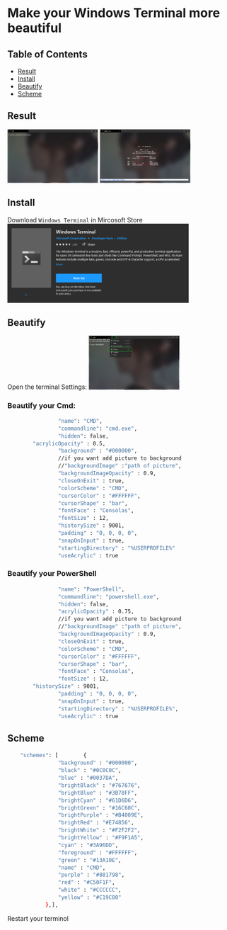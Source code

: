 # Make your Windows Terminal more beautiful

## Table of Contents

- [Result](#Result)
- [Install](#Install)
- [Beautify](#Beautify)
- [Scheme](#Scheme)

## Result
<img src="./picture/final_product.png" alt="Beautiful Terminal" style="zoom:20%;"/>
<img src="./picture/final_product2.png" alt="Beautiful Terminal" style="zoom:20%;"/>

## Install
Download `Windows Terminal` in Mircosoft Store
<img src="./picture/win_terminal.png" alt="WindowTerminal" style="zoom:40%;" />

## Beautify
Open the terminal Settings:
<img src="./picture/settings.png" alt="Settings" style="zoom:20%;"/>

### Beautify your Cmd:

```sh
                "name": "CMD",
                "commandline": "cmd.exe",
                "hidden": false,
		"acrylicOpacity" : 0.5,
            	"background" : "#000000",  
            	//if you want add picture to background
            	//"backgroundImage" :"path of picture",
            	"backgroundImageOpacity" : 0.9,  
            	"closeOnExit" : true,
            	"colorScheme" : "CMD",  
            	"cursorColor" : "#FFFFFF",
            	"cursorShape" : "bar",
            	"fontFace" : "Consolas",
            	"fontSize" : 12,
            	"historySize" : 9001,
            	"padding" : "0, 0, 0, 0",
            	"snapOnInput" : true,
            	"startingDirectory" : "%USERPROFILE%"
            	"useAcrylic" : true   
```

### Beautify your PowerShell

``` sh
                "name": "PowerShell",
                "commandline": "powershell.exe",
                "hidden": false,
            	"acrylicOpacity" : 0.75,
            	//if you want add picture to background
            	//"backgroundImage" :"path of picture",
            	"backgroundImageOpacity" : 0.9,
            	"closeOnExit" : true,
            	"colorScheme" : "CMD",
            	"cursorColor" : "#FFFFFF",
            	"cursorShape" : "bar",
            	"fontFace" : "Consolas",
            	"fontSize" : 12,  
		"historySize" : 9001,
            	"padding" : "0, 0, 0, 0",
            	"snapOnInput" : true,
            	"startingDirectory" : "%USERPROFILE%",
            	"useAcrylic" : true 
```

## Scheme

```sh
    "schemes": [        {
	            "background" : "#000000",
	            "black" : "#0C0C0C",
	            "blue" : "#0037DA",
	            "brightBlack" : "#767676",
	            "brightBlue" : "#3B78FF",
	            "brightCyan" : "#61D6D6",
	            "brightGreen" : "#16C60C",
	            "brightPurple" : "#B4009E",
	            "brightRed" : "#E74856",
	            "brightWhite" : "#F2F2F2",
	            "brightYellow" : "#F9F1A5",
	            "cyan" : "#3A96DD",
	            "foreground" : "#FFFFFF",
	            "green" : "#13A10E",
	            "name" : "CMD",     
	            "purple" : "#881798",
	            "red" : "#C50F1F",
	            "white" : "#CCCCCC",
	            "yellow" : "#C19C00"
	        },],
```

Restart your terminol
